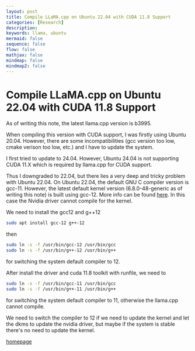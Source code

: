 ```yaml
---
layout: post
title: Compile LLaMA.cpp on Ubuntu 22.04 with CUDA 11.8 Support
categories: [Research]
description: 
keywords: llama, ubuntu
mermaid: false
sequence: false
flow: false
mathjax: false
mindmap: false
mindmap2: false
---
```



# Compile LLaMA.cpp on Ubuntu 22.04 with CUDA 11.8 Support

As of writing this note, the latest llama.cpp version is b3995.

When compiling this version with CUDA support, I was firstly using Ubuntu 20.04. However, there are some incompatibilities (gcc version too low, cmake verison too low, etc.) and I have to update the system.

I first tried to update to 24.04. However, Ubuntu 24.04 is not supporting CUDA 11.X which is required by llama.cpp for CUDA support.

Thus I downgraded to 22.04, but there lies a very deep and tricky problem with Ubuntu 22.04. 
On Ubuntu 22.04, the default GNU C compiler version is gcc-11.
However, the latest default kernel version (6.8.0-48-generic as of writing this note) is built using gcc-12.
More info can be found [here](https://askubuntu.com/questions/1500017/ubuntu-22-04-default-gcc-version-does-not-match-version-that-built-latest-defaul).
In this case the Nvidia driver cannot compile for the kernel. 

We need to install the gcc12 and g++12

```bash
sudo apt install gcc-12 g++-12
```

then 

```bash
sudo ln -s -f /usr/bin/gcc-12 /usr/bin/gcc
sudo ln -s -f /usr/bin/g++-12 /usr/bin/g++
```

for switching the system default compiler to 12.

After install the driver and cuda 11.8 toolkit with runfile, we need to 

```bash
sudo ln -s -f /usr/bin/gcc-11 /usr/bin/gcc
sudo ln -s -f /usr/bin/g++-11 /usr/bin/g++
```
for switching the system default compiler to 11, otherwise the llama.cpp cannot compile.

We need to switch the compiler to 12 if we need to update the kernel 
and let the dkms to update the nvidia driver, 
but maybe if the system is stable there's no need to update the kernel.


[homepage](/)
